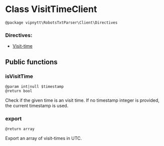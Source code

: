 # Class VisitTimeClient
```
@package vipnytt\RobotsTxtParser\Client\Directives
```
### Directives:
- [Visit-time](../directives.md#visit-time)

## Public functions

### isVisitTime
```
@param int|null $timestamp
@return bool
```
Check if the given time is an visit time. If no timestamp integer is provided, the current timestamp is used.

### export
```
@return array
```
Export an array of visit-times in UTC.
